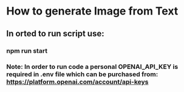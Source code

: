 # How to generate Image from Text

## In orted to run script use:
### npm run start

### Note: In order to run code a personal OPENAI_API_KEY  is required in .env file which can be purchased from: https://platform.openai.com/account/api-keys